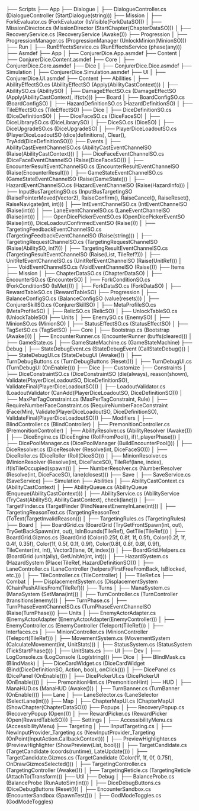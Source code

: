 ├── Scripts
  ├── App
    ├── Dialogue
    │   ├── DialogueController.cs (DialogueController (StartDialogue(string)))
    ├── Mission
    │   ├── ForkEvaluator.cs (ForkEvaluator (IsVisible(ForkDataSO)))
    │   ├── MissionDirector.cs (MissionDirector (StartChapter(ChapterDataSO)))
    │   ├── RecoveryService.cs (RecoveryService (Awake()))
    ├── Progression
    │   ├── ProgressionManager.cs (ProgressionManager (UnlockMinion(MinionSO)))
    ├── Run
    │   ├── RunEffectsService.cs (RunEffectsService (phase(any)))
  ├── Asmdef
    ├── App
    │   ├── ConjurerDice.App.asmdef
    ├── Content
    │   ├── ConjurerDice.Content.asmdef
    ├── Core
    │   ├── ConjurerDice.Core.asmdef
    ├── Dice
    │   ├── ConjurerDice.Dice.asmdef
    ├── Simulation
    │   ├── ConjurerDice.Simulation.asmdef
    ├── UI
    │   ├── ConjurerDice.UI.asmdef
  ├── Content
    ├── Abilities
    │   ├── AbilityEffectSO.cs (AbilityEffectSO (Apply(AbilityCastContext)))
    │   ├── AbilitySO.cs (AbilitySO)
    │   ├── DamageEffectSO.cs (DamageEffectSO (Apply(AbilityCastContext), if(ctx)))
    ├── Board
    │   ├── BoardConfigSO.cs (BoardConfigSO)
    │   ├── HazardDefinitionSO.cs (HazardDefinitionSO)
    │   ├── TileEffectSO.cs (TileEffectSO)
    ├── Dice
    │   ├── DiceDefinitionSO.cs (DiceDefinitionSO)
    │   ├── DiceFaceSO.cs (DiceFaceSO)
    │   ├── DiceLibrarySO.cs (DiceLibrarySO)
    │   ├── DiceSO.cs (DiceSO)
    │   ├── DiceUpgradeSO.cs (DiceUpgradeSO)
    │   ├── PlayerDiceLoadoutSO.cs (PlayerDiceLoadoutSO (dice(definitions), Clear(), TryAdd(DiceDefinitionSO)))
    ├── Events
    │   ├── AbilityCastEventChannelSO.cs (AbilityCastEventChannelSO (Raise(AbilityCastContext)))
    │   ├── DiceFaceEventChannelSO.cs (DiceFaceEventChannelSO (Raise(DiceFaceSO)))
    │   ├── EncounterResultEventChannelSO.cs (EncounterResultEventChannelSO (Raise(EncounterResult)))
    │   ├── GameStateEventChannelSO.cs (GameStateEventChannelSO (Raise(GameState)))
    │   ├── HazardEventChannelSO.cs (HazardEventChannelSO (Raise(HazardInfo)))
    │   ├── InputBusTargetingSO.cs (InputBusTargetingSO (RaisePointerMoved(Vector2), RaiseConfirm(), RaiseCancel(), RaiseReset(), RaiseNavigate(int, int)))
    │   ├── IntEventChannelSO.cs (IntEventChannelSO (Raise(int)))
    │   ├── LaneEventChannelSO.cs (LaneEventChannelSO (Raise(int)))
    │   ├── OpenDicePickerEventSO.cs (OpenDicePickerEventSO (Raise(int)), DiceLoadoutConfirmedEventSO (Raise()))
    │   ├── TargetingFeedbackEventChannelSO.cs (TargetingFeedbackEventChannelSO (Raise(string)))
    │   ├── TargetingRequestChannelSO.cs (TargetingRequestChannelSO (Raise(AbilitySO, int?)))
    │   ├── TargetingResultEventChannelSO.cs (TargetingResultEventChannelSO (Raise(List<GameObject>, TileRef?)))
    │   ├── UnitRefEventChannelSO.cs (UnitRefEventChannelSO (Raise(UnitRef)))
    │   ├── VoidEventChannelSO.cs (VoidEventChannelSO (Raise()))
    ├── Items
    ├── Mission
    │   ├── ChapterDataSO.cs (ChapterDataSO)
    │   ├── EncounterSO.cs (EncounterSO)
    │   ├── ForkConditionSO.cs (ForkConditionSO (IsMet()))
    │   ├── ForkDataSO.cs (ForkDataSO)
    │   ├── RewardTableSO.cs (RewardTableSO)
    ├── Progression
    │   ├── BalanceConfigSO.cs (BalanceConfigSO (value(resets)))
    │   ├── ConjurerSkillSO.cs (ConjurerSkillSO)
    │   ├── MetaProfileSO.cs (MetaProfileSO)
    │   ├── RelicSO.cs (RelicSO)
    │   ├── UnlockTableSO.cs (UnlockTableSO)
    ├── Units
    │   ├── EnemySO.cs (EnemySO)
    │   ├── MinionSO.cs (MinionSO)
    │   ├── StatusEffectSO.cs (StatusEffectSO)
    │   ├── TagSetSO.cs (TagSetSO)
  ├── Core
  │   ├── Bootstrap.cs (Bootstrap (Awake()))
  │   ├── EncounterRunner.cs (EncounterRunner (buffs(cleared)))
  │   ├── GameState.cs
  │   ├── GameStateMachine.cs (GameStateMachine)
  ├── Debug
  │   ├── StateDebugEvent.cs (StateDebugEvent (CallStateDebug()))
  │   ├── StateDebugUI.cs (StateDebugUI (Awake()))
  │   ├── TurnDebugButtons.cs (TurnDebugButtons (Reset()))
  │   ├── TurnDebugUI.cs (TurnDebugUI (OnEnable()))
  ├── Dice
    ├── Customize
      ├── Constraints
      │   ├── DiceConstraintSO.cs (DiceConstraintSO (die(always), reason(shown), Validate(PlayerDiceLoadoutSO, DiceDefinitionSO), ValidateFinal(PlayerDiceLoadoutSO)))
      │   ├── LoadoutValidator.cs (LoadoutValidator (CanAdd(PlayerDiceLoadoutSO, DiceDefinitionSO)))
      │   ├── MaxPerTagConstraint.cs (MaxPerTagConstraint, Rule)
      │   ├── RequireNumberFaceConstraint.cs (RequireNumberFaceConstraint (Face(Min), Validate(PlayerDiceLoadoutSO, DiceDefinitionSO), ValidateFinal(PlayerDiceLoadoutSO)))
    ├── Modifiers
    │   ├── BlindController.cs (BlindController)
    │   ├── PremonitionController.cs (PremonitionController)
  │   ├── AbilityResolver.cs (AbilityResolver (Awake()))
  │   ├── DiceEngine.cs (DiceEngine (RollFromPool(), if(!_playerPhase)))
  │   ├── DicePoolManager.cs (DicePoolManager (BuildEncounterPool()))
  │   ├── DiceResolver.cs (DiceResolver (Resolve(int, DiceFaceSO)))
  │   ├── DiceRoller.cs (DiceRoller (Roll(DiceSO)))
  │   ├── MinionResolver.cs (MinionResolver (Resolve(int, DiceFaceSO), TileRef(lane, index), if(IsTileOccupied(spawn)))
  │   ├── NumberResolver.cs (NumberResolver (Resolve(int, DiceFaceSO), lane(closest)))
  ├── Save
  │   ├── SaveService.cs (SaveService)
  ├── Simulation
    ├── Abilities
    │   ├── AbilityCastContext.cs (AbilityCastContext)
    │   ├── AbilityQueue.cs (AbilityQueue (Enqueue(AbilityCastContext)))
    │   ├── AbilityService.cs (AbilityService (TryCast(AbilitySO, AbilityCastContext), check(lane)))
    │   ├── TargetFinder.cs (TargetFinder (FindNearestEnemyInLane(int)))
    │   ├── TargetingReasonText.cs (TargetingReasonText (ToText(TargetInvalidReason)))
    │   ├── TargetingRules.cs (TargetingRules)
    ├── Board
    │   ├── BoardGrid.cs (BoardGrid (TryGetFrontSpawn(int, out), TryGetBackSpawn(int, out), IsInBounds(TileRef), GetTile(TileRef)))
    │   ├── BoardGrid.Gizmos.cs (BoardGrid (Color(0.25f, 0.8f, 1f, 0.5f), Color(0.2f, 1f, 0.4f, 0.35f), Color(1f, 0.5f, 0.1f, 0.9f), Color(0.8f, 0.8f, 0.8f, 0.9f), TileCenter(int, int), Vector3(lane, 0f, index)))
    │   ├── BoardGrid.Helpers.cs (BoardGrid (unit(ally), GetUnitAt(int, int)))
    │   ├── HazardSystem.cs (HazardSystem (Place(TileRef, HazardDefinitionSO)))
    │   ├── LaneController.cs (LaneController (helpers(FirstFreeFromBack, IsBlocked, etc.)))
    │   ├── TileController.cs (TileController)
    │   ├── TileRef.cs
    ├── Combat
    │   ├── DisplacementSystem.cs (DisplacementSystem (ChainPushAlliesFrom(TileRef)))
    ├── Turns
    │   ├── ManaSystem.cs (ManaSystem (SetMana(int)))
    │   ├── TurnController.cs (TurnController (transitions(enemy)))
    │   ├── TurnPhase.cs
    │   ├── TurnPhaseEventChannelSO.cs (TurnPhaseEventChannelSO (Raise(TurnPhase)))
    ├── Units
    │   ├── EnemyActorAdapter.cs (EnemyActorAdapter (EnemyActorAdapter(EnemyController)))
    │   ├── EnemyController.cs (EnemyController (Teleport(TileRef)))
    │   ├── Interfaces.cs
    │   ├── MinionController.cs (MinionController (Teleport(TileRef)))
    │   ├── MovementSystem.cs (MovementSystem (CalculateMovement(int, UnitStats)))
    │   ├── StatusSystem.cs (StatusSystem (TickStartPhase()))
    │   ├── UnitStats.cs
  ├── UI
    ├── Dev
    │   ├── LogConsole.cs (LogConsole (Log(string)))
    ├── Dice
    │   ├── BlindMask.cs (BlindMask)
    │   ├── DiceCardWidget.cs (DiceCardWidget (Bind(DiceDefinitionSO, Action, bool), onClick()))
    │   ├── DicePanel.cs (DicePanel (OnEnable()))
    │   ├── DicePickerUI.cs (DicePickerUI (OnEnable()))
    │   ├── PremonitionHint.cs (PremonitionHint)
    ├── HUD
    │   ├── ManaHUD.cs (ManaHUD (Awake()))
    │   ├── TurnBanner.cs (TurnBanner (OnEnable()))
    ├── Lane
    │   ├── LaneSelector.cs (LaneSelector (SelectLane(int)))
    ├── Map
    │   ├── ChapterMapUI.cs (ChapterMapUI (ShowChapter(ChapterDataSO)))
    ├── Popups
    │   ├── RecoveryPopup.cs (RecoveryPopup (Open()))
    │   ├── RewardPicker.cs (RewardPicker (Open(RewardTableSO)))
    ├── Settings
    │   ├── AccessibilityMenu.cs (AccessibilityMenu)
    ├── Targeting
    │   ├── IInputTargeting.cs
    │   ├── NewInputProvider_Targeting.cs (NewInputProvider_Targeting (OnPoint(InputAction.CallbackContext)))
    │   ├── PreviewHighlighter.cs (PreviewHighlighter (ShowPreview(List<GameObject>, bool)))
    │   ├── TargetCandidate.cs (TargetCandidate (coords(runtime), LateUpdate()))
    │   ├── TargetCandidate.Gizmos.cs (TargetCandidate (Color(1f, 1f, 0f, 0.75f), OnDrawGizmosSelected()))
    │   ├── TargetingController.cs (TargetingController (Awake()))
    │   ├── TargetingReticle.cs (TargetingReticle (AttachTo(Transform)))
  ├── Util
    ├── Debug
    │   ├── BalanceProbe.cs (BalanceProbe (RunAutoSim(int)))
    │   ├── DiceDebugButtons.cs (DiceDebugButtons (Reset()))
    │   ├── EncounterSandbox.cs (EncounterSandbox (SpawnTest()))
    │   ├── GodModeToggles.cs (GodModeToggles)
